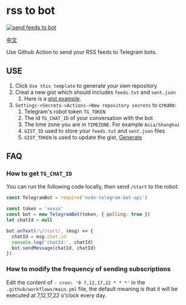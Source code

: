 # rss to bot

[![send feeds to bot](https://github.com/hyoban/rss-to-bot/actions/workflows/main.yml/badge.svg)](https://github.com/hyoban/rss-to-bot/actions/workflows/main.yml)

[中文](./readme-zh.md)

Use Github Action to send your RSS feeds to Telegram bots.

## USE

1. Click `Use this template` to generate your own repository
2. Creat a new gist which should includes `feeds.txt` and `sent.json`
   1. Here is a [gist example](https://gist.github.com/hyoban/4be1f8948a571a2a467cb1608b5185e6).
3. `Settings->Secrets->Actions->New repository secrets` to create:
    1. Telegram's robot token `TG_TOKEN`
    2. The id `TG_CHAT_ID` of your conversation with the bot
    3. The time zone you are in `TIMEZONE`. For example `Asia/Shanghai`
    4. `GIST_ID` used to store your `feeds.txt` and `sent.json` files
    5. `GIST_TOKEN` is used to update the gist, [Generate](https://github.com/settings/tokens/new?scopes=gist)

## FAQ

### How to get `TG_CHAT_ID`

You can run the following code locally, then send `/start` to the robot.

```js
const TelegramBot = require('node-telegram-bot-api')

const token = 'xxxxx'
const bot = new TelegramBot(token, { polling: true })
let chatId = null

bot.onText(/\/start/, (msg) => {
  chatId = msg.chat.id
  console.log('chatId:', chatId)
  bot.sendMessage(chatId, chatId)
})
```

### How to modify the frequency of sending subscriptions

Edit the content of `- cron: '0 7,12,17,22 * * *'` in the `.github/workflows/main.yml` file, the default meaning is that it will be executed at 7,12,17,22 o'clock every day.
